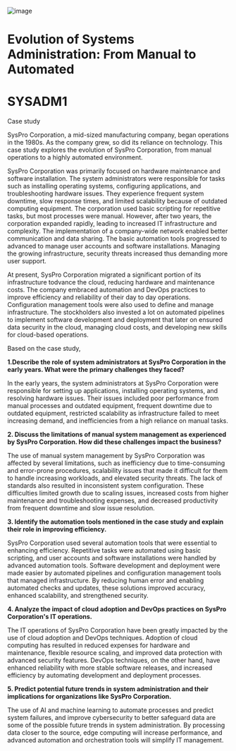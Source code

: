 ![image](https://github.com/user-attachments/assets/f488c29f-2107-4211-8a6e-3628bbabcf6f)


# Evolution of Systems Administration: From Manual to Automated

# SYSADM1 

Case study

SysPro Corporation, a mid-sized manufacturing company, began operations
in the 1980s. As the company grew, so did its reliance on technology.
This case study explores the evolution of SysPro Corporation, from
manual operations to a highly automated environment.

SysPro Corporation was primarily focused on hardware maintenance and
software installation. The system administrators were responsible for
tasks such as installing operating systems, configuring applications,
and troubleshooting hardware issues. They experience frequent system
downtime, slow response times, and limited scalability because of
outdated computing equipment. The corporation used basic scripting for
repetitive tasks, but most processes were manual. However, after two
years, the corporation expanded rapidly, leading to increased IT
infrastructure and complexity. The implementation of a company-wide
network enabled better communication and data sharing. The basic
automation tools progressed to advanced to manage user accounts and
software installations. Managing the growing infrastructure, security
threats increased thus demanding more user support.

At present, SysPro Corporation migrated a significant portion of its
infrastructure todvance the cloud, reducing hardware and maintenance
costs. The company embraced automation and DevOps practices to improve
efficiency and reliability of their day to day operations. Configuration
management tools were also used to define and manage infrastructure. The
stockholders also invested a lot on automated pipelines to implement
software development and deployment that later on ensured data security
in the cloud, managing cloud costs, and developing new skills for
cloud-based operations.

Based on the case study,

**1.Describe the role of system administrators at SysPro Corporation in
the early years. What were the primary challenges they faced?**

In the early years, the system administrators at SysPro Corporation were
responsible for setting up applications, installing operating systems,
and resolving hardware issues. Their issues included poor performance
from manual processes and outdated equipment, frequent downtime due to
outdated equipment, restricted scalability as infrastructure failed to
meet increasing demand, and inefficiencies from a high reliance on
manual tasks.

**2. Discuss the limitations of manual system management as experienced
by SysPro Corporation. How did these challenges impact the business?**

The use of manual system management by SysPro Corporation was
affected by several limitations, such as inefficiency due
to time-consuming and error-prone procedures, scalability issues that
made it difficult for them to handle increasing workloads, and elevated
security threats. The lack of standards also resulted in inconsistent
system configuration. These difficulties limited growth due to scaling
issues, increased costs from higher maintenance and troubleshooting
expenses, and decreased productivity from frequent downtime
and slow issue resolution.

**3. Identify the automation tools mentioned in the case study and
explain their role in improving efficiency.**

SysPro Corporation used several automation tools that were essential to
enhancing efficiency. Repetitive tasks were automated using basic
scripting, and user accounts and software installations were handled by
advanced automation tools. Software development and deployment were made
easier by automated pipelines and configuration management tools
that managed infrastructure. By reducing human error and enabling
automated checks and updates, these solutions improved accuracy,
enhanced scalability, and strengthened security.

**4. Analyze the impact of cloud adoption and DevOps practices on SysPro
Corporation\'s IT operations.**

The IT operations of SysPro Corporation have been greatly impacted by
the use of cloud adoption and DevOps techniques. Adoption of cloud
computing has resulted in reduced expenses for hardware and maintenance,
flexible resource scaling, and improved data protection with advanced
security features. DevOps techniques, on the other hand, have enhanced
reliability with more stable software releases, and increased efficiency
by automating development and deployment processes.

**5. Predict potential future trends in system administration and their
implications for organizations like SysPro Corporation.**

The use of AI and machine learning to automate processes and predict
system failures, and improve cybersecurity to better safeguard data are
some of the possible future trends in system administration. By
processing data closer to the source, edge computing will increase
performance, and advanced automation and orchestration tools will
simplify IT management.
